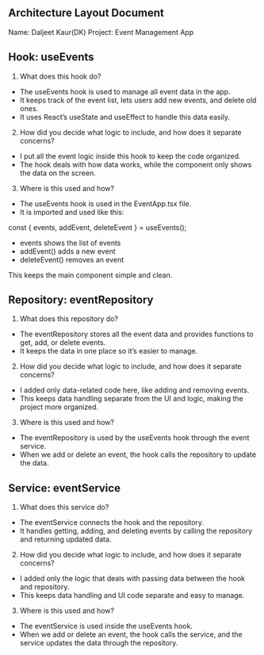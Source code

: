 ## Architecture Layout Document
Name: Daljeet Kaur(DK)
Project: Event Management App

## Hook: useEvents
1. What does this hook do?
- The useEvents hook is used to manage all event data in the app.
- It keeps track of the event list, lets users add new events, and delete old ones.
- It uses React’s useState and useEffect to handle this data easily.

2. How did you decide what logic to include, and how does it separate concerns?
- I put all the event logic inside this hook to keep the code organized.
- The hook deals with how data works, while the component only shows the data on the screen.


3. Where is this used and how?
- The useEvents hook is used in the EventApp.tsx file.
- It is imported and used like this:

const { events, addEvent, deleteEvent } = useEvents();

- events shows the list of events
- addEvent() adds a new event
- deleteEvent() removes an event

This keeps the main component simple and clean.

## Repository: eventRepository
1. What does this repository do?
- The eventRepository stores all the event data and provides functions to get, add, or delete events.
- It keeps the data in one place so it’s easier to manage.

2. How did you decide what logic to include, and how does it separate concerns?
- I added only data-related code here, like adding and removing events.
- This keeps data handling separate from the UI and logic, making the project more organized.

3. Where is this used and how?
- The eventRepository is used by the useEvents hook through the event service.
- When we add or delete an event, the hook calls the repository to update the data.

## Service: eventService
1. What does this service do?
- The eventService connects the hook and the repository.
- It handles getting, adding, and deleting events by calling the repository and returning updated data.

2. How did you decide what logic to include, and how does it separate concerns?
- I added only the logic that deals with passing data between the hook and repository.
- This keeps data handling and UI code separate and easy to manage.

3. Where is this used and how?
- The eventService is used inside the useEvents hook.
- When we add or delete an event, the hook calls the service, and the service updates the data through the repository.